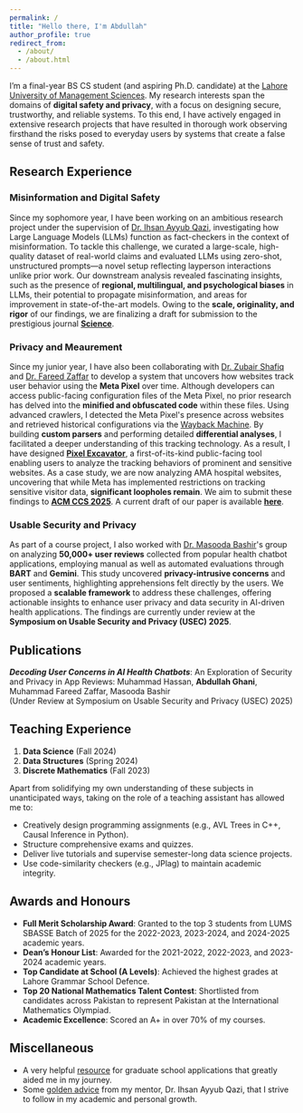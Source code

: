 ```yaml
---
permalink: /
title: "Hello there, I'm Abdullah"
author_profile: true
redirect_from: 
  - /about/
  - /about.html
---
```

I’m a final-year BS CS student (and aspiring Ph.D. candidate) at the [Lahore University of Management Sciences](https://lums.edu.pk/). My research interests span the domains of **digital safety and privacy**, with a focus on designing secure, trustworthy, and reliable systems. To this end, I have actively engaged in extensive research projects that have resulted in thorough
work observing firsthand the risks posed to everyday users by systems that create a false sense of trust and safety.

## Research Experience

### Misinformation and Digital Safety
Since my sophomore year, I have been working on an ambitious research project under the supervision of [Dr. Ihsan Ayyub Qazi](https://ihsanqazi.com), investigating how Large Language Models (LLMs) function as fact-checkers in the context of misinformation. To tackle this challenge, we curated a large-scale, high-quality dataset of real-world claims and evaluated LLMs using zero-shot, unstructured prompts—a novel setup reflecting layperson interactions unlike prior work. Our downstream analysis revealed fascinating insights, such as the presence of **regional, multilingual, and psychological biases** in LLMs, their potential to propagate misinformation, and areas for improvement in state-of-the-art models. Owing to the **scale, originality, and rigor** of our findings, we are finalizing a draft for submission to the prestigious journal **[Science](https://www.science.org/)**.

### Privacy and Meaurement
Since my junior year, I have also been collaborating with [Dr. Zubair Shafiq](https://web.cs.ucdavis.edu/~zubair/) and [Dr. Fareed Zaffar](https://dblp.org/pid/59/3605.html) to develop a system that uncovers how websites track user behavior using the **Meta Pixel** over time. Although developers can access public-facing configuration files of the Meta Pixel, no prior research has delved into the **minified and obfuscated code** within these files. Using advanced crawlers, I detected the Meta Pixel's presence across websites and retrieved historical configurations via the [Wayback Machine](https://wayback.archive.org/). By building **custom parsers** and performing detailed **differential analyses**, I facilitated a deeper understanding of this tracking technology. As a result, I have designed **[Pixel Excavator](https://pixel-frontend-1glb.onrender.com/)**, a first-of-its-kind public-facing tool enabling users to analyze the tracking behaviors of prominent and sensitive websites. As a case study, we are now analyzing AMA hospital websites, uncovering that while Meta has implemented restrictions on tracking sensitive visitor data, **significant loopholes remain**. We aim to submit these findings to **[ACM CCS 2025](https://www.sigsac.org/ccs/CCS2025/)**. A current draft of our paper is available **[here](/files/pixeldraft.pdf)**.

### Usable Security and Privacy
As part of a course project, I also worked with [Dr. Masooda Bashir](https://ischool.illinois.edu/people/masooda-bashir)'s group on analyzing **50,000+ user reviews** collected from popular health chatbot applications, employing manual as well as automated evaluations through **BART** and **Gemini**. This study uncovered **privacy-intrusive concerns** and user sentiments, highlighting apprehensions felt directly by the users. We proposed a **scalable framework** to address these challenges, offering actionable insights to enhance user privacy and data security in AI-driven health applications. The findings are currently under review at the **Symposium on Usable Security and Privacy (USEC) 2025**.

## Publications

***Decoding User Concerns in AI Health Chatbots***: An Exploration of Security and Privacy in App Reviews: Muhammad Hassan, **Abdullah Ghani**, Muhammad Fareed Zaffar, Masooda Bashir  
(Under Review at Symposium on Usable Security and Privacy (USEC) 2025)

## Teaching Experience

1. **Data Science**              (Fall 2024)  
2. **Data Structures**           (Spring 2024)  
3. **Discrete Mathematics**      (Fall 2023)  

Apart from solidifying my own understanding of these subjects in unanticipated ways, taking on the role of a teaching assistant has allowed me to:
- Creatively design programming assignments (e.g., AVL Trees in C++, Causal Inference in Python).  
- Structure comprehensive exams and quizzes.  
- Deliver live tutorials and supervise semester-long data science projects.  
- Use code-similarity checkers (e.g., JPlag) to maintain academic integrity.  

## Awards and Honours

- **Full Merit Scholarship Award**: Granted to the top 3 students from LUMS SBASSE Batch of 2025 for the 2022-2023, 2023-2024, and 2024-2025 academic years.  
- **Dean’s Honour List**: Awarded for the 2021-2022, 2022-2023, and 2023-2024 academic years.  
- **Top Candidate at School (A Levels)**: Achieved the highest grades at Lahore Grammar School Defence.  
- **Top 20 National Mathematics Talent Contest**: Shortlisted from candidates across Pakistan to represent Pakistan at the International Mathematics Olympiad.
- **Academic Excellence**: Scored an A+ in over 70% of my courses.

## Miscellaneous

- A very helpful [resource](https://www.cs.cmu.edu/~harchol/gradschooltalk.pdf) for graduate school applications that greatly aided me in my journey.  
- Some [golden advice](https://ihsan-qazi.blogspot.com/2010/08/few-pieces-of-advice-i-gave-to-my.html) from my mentor, Dr. Ihsan Ayyub Qazi, that I strive to follow in my academic and personal growth.

